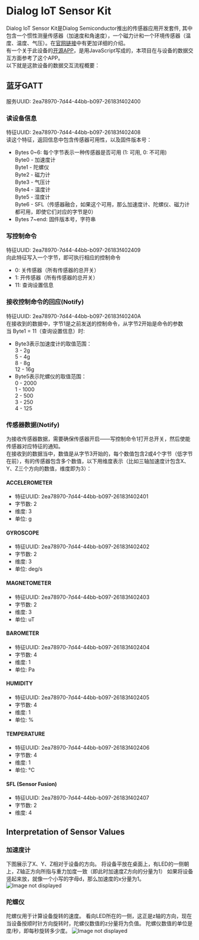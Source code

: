 # Dialog IoT Sensor Kit

Dialog IoT Sensor Kit是Dialog Semiconductor推出的传感器应用开发套件, 其中包含一个惯性测量传感器（加速度和角速度），一个磁力计和一个环境传感器（温度、温度、气压）。在[官网链接](http://www.dialog-semiconductor.com/iotsensor)中有更加详细的介绍。  
有一个关于此设备的[开源APP](https://evothings.com/dialog-iot-sensor-starter-guide/)，是用JavaScript写成的，本项目在与设备的数据交互方面参考了这个APP。  
以下就是这款设备的数据交互流程概要：

## 蓝牙GATT

服务UUID: 2ea78970-7d44-44bb-b097-26183f402400

### 读设备信息
特征UUID:  2ea78970-7d44-44bb-b097-26183f402408  
读这个特征，返回信息中包含传感器可用性，以及固件版本号：
- Bytes 0~6: 每个字节表示一种传感器是否可用 (1: 可用, 0: 不可用)  
Byte0 - 加速度计  
Byte1 - 陀螺仪  
Byte2 - 磁力计  
Byte3 - 气压计  
Byte4 - 温度计  
Byte5 - 湿度计  
Byte6 - SFL（传感器融合，如果这个可用，那么加速度计、陀螺仪、磁力计都可用，即使它们对应的字节是0）
- Bytes 7~end: 固件版本号，字符串

### 写控制命令
特征UUID:  2ea78970-7d44-44bb-b097-26183f402409  
向此特征写入一个字节，即可执行相应的控制命令
- 0: 关传感器（所有传感器的总开关）
- 1: 开传感器（所有传感器的总开关）
- 11: 查询设置信息

### 接收控制命令的回应(Notify)
特征UUID: 2ea78970-7d44-44bb-b097-26183f40240A  
在接收到的数据中，字节1是之前发送的控制命令，从字节2开始是命令的参数  
当 Byte1 = 11（查询设置信息）时:  
- Byte3表示加速度计的取值范围：  
3 - 2g  
5 - 4g  
8 - 8g  
12 - 16g  
- Byte5表示陀螺仪的取值范围：  
0 - 2000  
1 - 1000  
2 - 500  
3 - 250  
4 - 125  

### 传感器数据(Notify)
为接收传感器数据，需要确保传感器开启——写控制命令1打开总开关，然后使能传感器对应特征的通知。  
在接收到的数据当中，数值是从字节3开始的，每个数值包含2或4个字节（低字节在前），有的传感器包含多个数值，以下用维度表示（比如三轴加速度计包含X、Y、Z三个方向的数值，维度即为3）：  

#### ACCELEROMETER
- 特征UUID: 2ea78970-7d44-44bb-b097-26183f402401
- 字节数: 2
- 维度: 3
- 单位: g

#### GYROSCOPE
- 特征UUID: 2ea78970-7d44-44bb-b097-26183f402402
- 字节数: 2
- 维度: 3
- 单位:  deg/s

#### MAGNETOMETER
- 特征UUID: 2ea78970-7d44-44bb-b097-26183f402403
- 字节数: 2
- 维度: 3
- 单位: uT

#### BAROMETER
- 特征UUID: 2ea78970-7d44-44bb-b097-26183f402404
- 字节数: 4
- 维度: 1
- 单位: Pa

#### HUMIDITY
- 特征UUID: 2ea78970-7d44-44bb-b097-26183f402405
- 字节数: 4
- 维度: 1
- 单位: %

#### TEMPERATURE
- 特征UUID: 2ea78970-7d44-44bb-b097-26183f402406
- 字节数: 4
- 维度: 1
- 单位: °C

#### SFL (Sensor Fusion)
- 特征UUID: 2ea78970-7d44-44bb-b097-26183f402407
- 字节数: 2
- 维度: 4

## Interpretation of Sensor Values

### 加速度计
下图展示了X、Y、Z相对于设备的方向。
将设备平放在桌面上，有LED的一侧朝上，Z轴正方向所指与重力加度一致（即此时加速度Z方向的分量为1）
如果将设备竖起来放，就像一个小写的字母d，那么加速度的x分量为1。  
![Image not displayed](DialogIoTSensorKit-Accelerometer.jpg "设备x, y, z轴对应的方向")

### 陀螺仪
陀螺仪用于计算设备旋转的速度。
看向LED所在的一侧，这正是z轴的方向，现在当设备按顺时针方向旋转时，陀螺仪数值的z分量将为负值。
陀螺仪数值的单位是度/秒，即每秒旋转多少度。
![Image not displayed](DialogIoTSensorKit-Gyroscope.jpg "设备的旋转速度")
